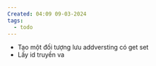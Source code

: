 ```yaml
---
Created: 04:09 09-03-2024
tags:
  - todo
---
```


- Tạo một đối tượng lưu addversting có get set
- Lấy id truyền va